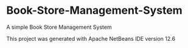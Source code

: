 # Book-Store-Management-System

A simple Book Store Management System

This project was generated with Apache NetBeans IDE  version 12.6
